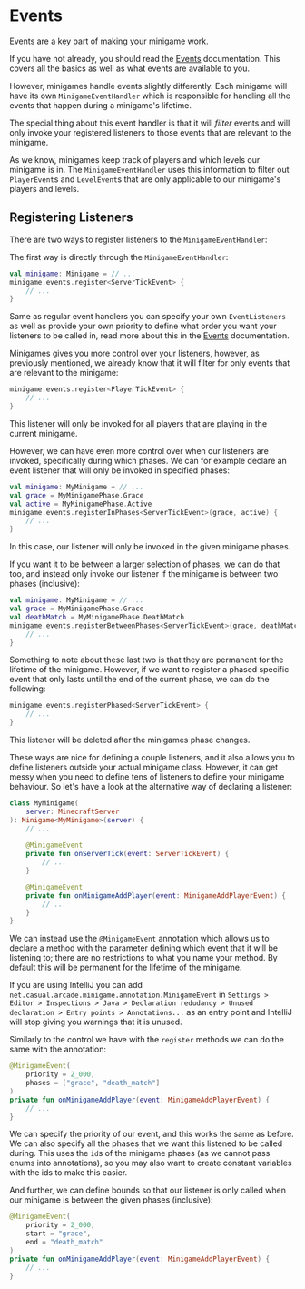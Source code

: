 # Events

Events are a key part of making your minigame work.

If you have not already, you should read the [Events](./events.md)
documentation. This covers all the basics as well as what events are
available to you.

However, minigames handle events slightly differently. Each minigame will
have its own `MinigameEventHandler` which is responsible for handling all
the events that happen during a minigame's lifetime.

The special thing about this event handler is that it will *filter* events
and will only invoke your registered listeners to those events that are
relevant to the minigame.

As we know, minigames keep track of players and which levels our minigame
is in. The `MinigameEventHandler` uses this information to filter out
`PlayerEvent`s and `LevelEvent`s that are only applicable to our minigame's
players and levels.

## Registering Listeners

There are two ways to register listeners to the `MinigameEventHandler`:

The first way is directly through the `MinigameEventHandler`:
```kotlin
val minigame: Minigame = // ...
minigame.events.register<ServerTickEvent> {
    // ...
}
```

Same as regular event handlers you can specify your own `EventListeners`
as well as provide your own priority to define what order you want your
listeners to be called in, read more about this in the [Events](./events.md)
documentation.

Minigames gives you more control over your listeners, however, as previously mentioned,
we already know that it will filter for only events that are relevant to the minigame:
```kotlin
minigame.events.register<PlayerTickEvent> {
    // ...
}
```
This listener will only be invoked for all players that are playing in the current minigame.

However, we can have even more control over when our listeners are invoked, specifically
during which phases. We can for example declare an event listener that will only be invoked
in specified phases:
```kotlin
val minigame: MyMinigame = // ...
val grace = MyMinigamePhase.Grace
val active = MyMinigamePhase.Active
minigame.events.registerInPhases<ServerTickEvent>(grace, active) {
    // ...
}
```
In this case, our listener will only be invoked in the given minigame phases.

If you want it to be between a larger selection of phases, we can do that too, and instead
only invoke our listener if the minigame is between two phases (inclusive):
```kotlin
val minigame: MyMinigame = // ...
val grace = MyMinigamePhase.Grace
val deathMatch = MyMinigamePhase.DeathMatch
minigame.events.registerBetweenPhases<ServerTickEvent>(grace, deathMatch) {
    // ...
}
```

Something to note about these last two is that they are permanent for the lifetime of
the minigame. However, if we want to register a phased specific event that only
lasts until the end of the current phase, we can do the following:
```kotlin
minigame.events.registerPhased<ServerTickEvent> {
    // ...
}
```
This listener will be deleted after the minigames phase changes.

These ways are nice for defining a couple listeners, and it also allows you
to define listeners outside your actual minigame class. However, it can get
messy when you need to define tens of listeners to define your minigame
behaviour. So let's have a look at the alternative way of declaring a listener:

```kotlin
class MyMinigame(
    server: MinecraftServer
): Minigame<MyMinigame>(server) {
    // ...
    
    @MinigameEvent
    private fun onServerTick(event: ServerTickEvent) {
        // ...
    }

    @MinigameEvent
    private fun onMinigameAddPlayer(event: MinigameAddPlayerEvent) {
        // ...
    }
}
```

We can instead use the `@MinigameEvent` annotation which allows us to declare
a method with the parameter defining which event that it will be listening to;
there are no restrictions to what you name your method. By default this will be
permanent for the lifetime of the minigame.

If you are using IntelliJ you can add `net.casual.arcade.minigame.annotation.MinigameEvent`
in `Settings > Editor > Inspections > Java > Declaration redudancy > Unused declaration > Entry points > Annotations...`
as an entry point and IntelliJ will stop giving you warnings that it is unused.

Similarly to the control we have with the `register` methods we can do the same with
the annotation:
```kotlin
@MinigameEvent(
    priority = 2_000,
    phases = ["grace", "death_match"]
)
private fun onMinigameAddPlayer(event: MinigameAddPlayerEvent) {
    // ...
}
```
We can specify the priority of our event, and this works the same as before. We can also specify
all the phases that we want this listened to be called during. This uses the `id`s of the
minigame phases (as we cannot pass enums into annotations), so you may also want to create
constant variables with the ids to make this easier.

And further, we can define bounds so that our listener is only called when our minigame
is between the given phases (inclusive):
```kotlin
@MinigameEvent(
    priority = 2_000,
    start = "grace",
    end = "death_match"
)
private fun onMinigameAddPlayer(event: MinigameAddPlayerEvent) {
    // ...
}
```